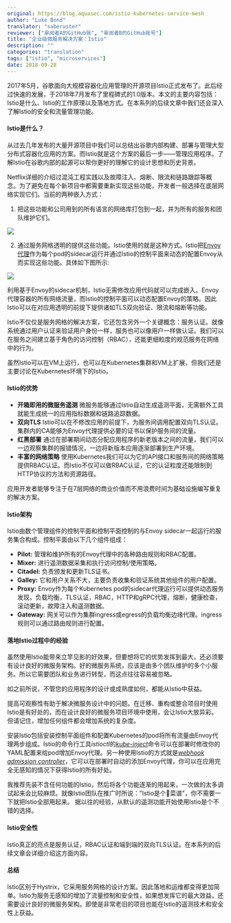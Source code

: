 ```yaml
---
original: https://blog.aquasec.com/istio-kubernetes-service-mesh
author: "Luke Bond"
translator: "saberuster"
reviewer: ["审阅者A的GitHub账", "审阅者B的GitHub账号"]
title: "企业级微服务解决方案：Istio"
description: ""
categories: "translation"
tags: ["istio", "microservices"]
date: 2018-09-28
---
```


2017年5月，谷歌面向大规模容器化应用管理的开源项目Istio正式发布了。此后经过快速的发展，于2018年7月发布了里程碑式的1.0版本。本文的主要内容包括：Istio是什么、Istio的工作原理以及落地方式。在本系列的后续文章中我们还会深入了解Istio的安全和流量管理功能。

#### Istio是什么？

从过去几年发布的大量开源项目中我们可以总结出谷歌内部构建、部署与管理大型分布式容器化应用的方案。而Istio就是这个方案的最后一步——管理应用程序。了解Istio在谷歌内部的起源可以帮你更好的理解它的设计思想和历史背景。

Netflix详细的介绍过混沌工程实践以及故障注入、熔断、限流和链路跟踪等概念。为了避免在每个新项目中都需要重新实现这些功能，开发者一般选择在底层网络实现它们。当前的两种嵌入方式：

1. 把这些功能和公司用到的所有语言的网络库打包到一起，并为所有的服务和团队维护它们。

![](http://ww1.sinaimg.cn/large/005UD0i6ly1fzodfkzee3j30go09s3yt.jpg)

2. 通过服务网格透明的提供这些功能。Istio使用的就是这种方式。Istio把[Envoy代理](https://www.envoyproxy.io/)作为每个pod的sidecar运行并通过Istio的控制平面来动态的配置Envoy从而实现这些功能。具体如下图所示:

![](http://ww1.sinaimg.cn/large/005UD0i6ly1fzodgf1rjpj30en0a43yv.jpg)

利用基于Envoy的sidecar机制，Istio无需修改应用代码就可以完成嵌入。Envoy代理容器的所有网络流量，而Istio的控制平面可以动态配置Envoy的策略。因此Istio可以在对应用透明的前提下提供诸如TLS双向验证、限流和熔断等功能。

Istio不仅仅是服务网格的解决方案，它还包含另外一个关键概念：服务认证。就像系统通过用户认证来验证用户身份一样，服务也可以像用户一样做认证。我们可以在服务之间建立基于角色的访问控制（RBAC），还能更细粒度的规范服务在网络中的行为。

虽然Istio可以在VM上运行，也可以在Kubernetes集群和VM上扩展，但我们还是主要讨论在Kubernetes环境下的Istio。

#### Istio的优势

- **开箱即用的微服务遥测** 微服务能够通过Istio自动生成遥测平面，无需额外工具就能生成统一的应用指标数据和链路追踪数据。
- **双向TLS** Istio可以在不修改应用的前提下，为服务间调用配置双向TLS认证。 集群内的CA能够为Envoy代理提供必要的证书以保护服务间的流量。
- **红黑部署** 通过在部署期间动态分配应用程序的新老版本之间的流量，我们可以一边观察集群的报错情况，一边将新版本应用逐渐部署到生产环境。
- **丰富的网络策略** 使用Kubernetes我们可以为它的API接口和服务间的网络策略提供RBAC认证。而Istio不仅可以做RBAC认证，它的认证粒度还能限制到HTTP协议的方法和资源路径。

应用开发者能够专注于在7层网络的商业价值而不用浪费时间为基础设施编写重复的解决方案。

#### Istio架构

Istio由数个管理组件的控制平面和控制平面控制的与Envoy sidecar一起运行的服务集合构成。控制平面由以下几个组件组成：

- **Pilot:** 管理和维护所有的Envoy代理中的各种路由规则和RBAC配置。
- **Mixer:** 进行遥测数据采集和执行访问控制/使用策略。
- **Citadel:** 负责颁发和更新TLS证书。
- **Galley:** 它和用户关系不大，主要负责收集和验证系统其他组件的用户配置。
- **Proxy:** Envoy作为每个Kubernetes pod的sidecar代理运行可以提供动态服务发现，负载均衡，TLS认证，RBAC，HTTP和gRPC代理，熔断，健康检查，滚动更新，故障注入和遥测数据。
- **Gateway:** 网关可以作为集群ingress或egress的负载均衡边缘代理。ingress规则可以通过路由规则进行配置。

#### 落地Istio过程中的经验

虽然使用Istio能带来立竿见影的好效果，但要想将它的优势发挥到最大，还必须要有设计良好的微服务架构。好的微服务系统，应该是由多个团队维护的多个小服务。所以它需要团队和业务进行转型，而这点往往容易被忽略。

如之前所说，不管您的应用程序的设计或成熟度如何，都能从Istio中获益。

提高可观察性有助于解决微服务设计中的问题。在迁移、重构或整合项目时使用Istio是有好处的，而在设计良好的微服务项目环境中使用，会让Istio大放异彩。 但请记住，增加任何组件都会增加系统的复杂度。

安装Istio包括安装控制平面组件和配置Kubernetes的pod将所有流量由Envoy代理两步组成。Istio的命令行工具*istioctl*的[*kube-inject*](https://www.aquasec.com/about-us/careers/)命令可以在部署时修改你的YAML配置来给pod增加Envoy代理。另一种使用Istio的方式就是[*webhook admission controller*](https://kubernetes.io/docs/admin/admission-controllers)，它可以在部署时自动的添加Envoy代理，你可以在应用完全无感知的情况下获得Istio的所有好处。

我推荐先装不含任何功能的Istio，然后将各个功能逐渐的用起来，一次做的太多调试起来会比较麻烦。就像Istio团队在推广时所说："Istio是个菜谱"，你不需要一下就把Istio全部用起来。 据以往的经验，从默认的遥测功能开始使用Istio是个不错的选择。

#### Istio安全性

Istio真正的亮点是服务认证，RBAC认证和端到端的双向TLS认证。在本系列的后续文章会详细介绍这方面内容。

#### 总结

Istio区别于Hystrix，它采用服务网格的设计方案。因此落地和运维都变得更加简单。Istio为服务无感知的增加了流量控制和安全性，如果想发挥它的最大效益，还需要设计良好的微服务架构。即使是非常老旧的项目也能在Istio的遥测技术和安全性上获益。